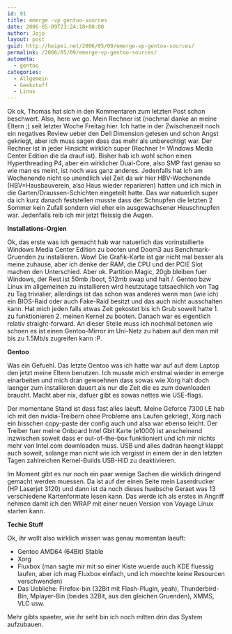```yaml
---
id: 91
title: emerge -vp gentoo-sources
date: 2006-05-09T23:24:18+00:00
author: Jojo
layout: post
guid: http://heipei.net/2006/05/09/emerge-vp-gentoo-sources/
permalink: /2006/05/09/emerge-vp-gentoo-sources/
autometa:
  - gentoo
categories:
  - Allgemein
  - Geekstuff
  - Linux
---
```

Ok ok, Thomas hat sich in den Kommentaren zum letzten Post schon beschwert. Also, here we go. Mein Rechner ist (nochmal danke an meine Eltern ;) seit letzter Woche Freitag hier. Ich hatte in der Zwischenzeit noch ein negatives Review ueber den Dell Dimension gelesen und schon Angst gekriegt, aber ich muss sagen dass das mehr als unberechtigt war. Der Rechner ist in jeder Hinsicht wirklich super (Rechner != Windows Media Center Edition die da drauf ist). Bisher hab ich wohl schon einen Hyperthreading P4, aber ein wirklicher Dual-Core, also SMP fast genau so wie man es meint, ist noch was ganz anderes. Jedenfalls hat ich am Wochenende nicht so unendlich viel Zeit da wir hier HBV-Wochenende (HBV=Hausbauverein, also Haus wieder reparieren) hatten und ich mich in die Garten/Draussen-Schichten eingeteilt hatte. Das war natuerlich super da ich kurz danach feststellen musste dass der Schnupfen die letzten 2 Sommer kein Zufall sondern viel eher ein ausgewachsener Heuschnupfen war. Jedenfalls reib ich mir jetzt fleissig die Augen.

**Installations-Orgien**

Ok, das erste was ich gemacht hab war natuerlich das vorinstallierte Windows Media Center Edition zu booten und Doom3 aus Benchmark-Gruenden zu installieren. Wow! Die Grafik-Karte ist gar nicht mal besser als meine zuhause, aber ich denke der RAM, die CPU und der PCIE Slot machen den Unterschied. Aber ok. Partition Magic, 20gb bleiben fuer Windows, der Rest ist 50mb /boot, 512mb swap und halt /. Gentoo bzw Linux im allgemeinen zu installieren wird heutzutage tatsaechlich von Tag zu Tag trivialier, allerdings ist das schon was anderes wenn man (wie ich) ein BIOS-Raid oder auch Fake-Raid besitzt und das auch nicht ausschalten kann. Hat mich jeden falls etwas Zeit gekostet bis ich Grub soweit hatte 1. zu funktionieren 2. meinen Kernel zu booten. Danach war es eigentlich relativ straight-forward. An dieser Stelle muss ich nochmal betonen wie schoen es ist einen Gentoo-Mirror im Uni-Netz zu haben auf den man mit bis zu 1.5Mb/s zugreifen kann :P.

**Gentoo**

Was ein Gefuehl. Das letzte Gentoo was ich hatte war auf auf dem Laptop den jetzt meine Eltern benutzen. Ich musste mich erstmal wieder in emerge einarbeiten und mich dran gewoehnen dass sowas wie Xorg halt doch laenger zum installieren dauert als nur die Zeit die es zum downloaden braucht. Macht aber nix, dafuer gibt es sowas nettes wie USE-flags.

Der momentane Stand ist dass fast alles laeuft. Meine Geforce 7300 LE hab ich mit den nvidia-Treibern ohne Probleme ans Laufen gekriegt, Xorg nach ein bisschen copy-paste der config auch und alsa war ebenso leicht. Der Treiber fuer meine Onboard Intel Gbit Karte (e1000) ist anscheinend inzwischen soweit dass er out-of-the-box funktioniert und ich mir nichts mehr von Intel.com downloaden muss. USB und alles dadran haengt klappt auch soweit, solange man nicht wie ich vergisst in einem der in den letzten Tagen zahlreichen Kernel-Builds USB-HID zu deaktivieren.

Im Moment gibt es nur noch ein paar wenige Sachen die wirklich dringend gemacht werden muessen. Da ist auf der einen Seite mein Laserdrucker (HP Laserjet 3120) und dann ist da noch dieses huebsche Geraet was 13 verschiedene Kartenformate lesen kann. Das werde ich als erstes in Angriff nehmen damit ich den WRAP mit einer neuen Version von Voyage Linux starten kann.<!--more-->

**Techie Stuff**

Ok, ihr wollt also wirklich wissen was genau momentan laeuft:

  * Gentoo AMD64 (64Bit) Stable
  * Xorg
  * Fluxbox (man sagte mir mit so einer Kiste wuerde auch KDE fluessig laufen, aber ich mag Fluxbox einfach, und ich moechte keine Resourcen verschwenden)
  * Das Uebliche: Firefox-bin (32Bit mit Flash-Plugin, yeah), Thunderbird-Bin, Mplayer-Bin (beides 32Bit, aus den gleichen Gruenden), XMMS, VLC usw.

Mehr gibts spaeter, wie ihr seht bin ich noch mitten drin das System aufzubauen.